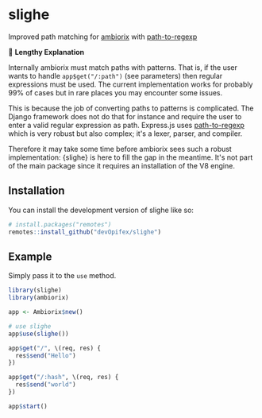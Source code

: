 <!-- badges: start -->
<!-- badges: end -->

# slighe

Improved path matching for [ambiorix](https://ambiorix.dev) with
[path-to-regexp](https://www.npmjs.com/package/path-to-regexp)

:traffic_light: __Lengthy Explanation__

Internally ambiorix must match paths with patterns.
That is, if the user wants to handle `app$get("/:path")`
(see parameters) then regular expressions must be used.
The current implementation works for probably 99% of cases
but in rare places you may encounter some issues.

This is because the job of converting paths to patterns
is complicated. 
The Django framework does not do that for instance and require
the user to enter a valid regular expression as path.
Express.js uses
[path-to-regexp](https://www.npmjs.com/package/path-to-regexp)
which is very robust but also complex; it's a lexer, parser,
and compiler.

Therefore it may take some time before ambiorix sees such
a robust implementation: {slighe} is here to fill the gap
in the meantime.
It's not part of the main package since it requires an 
installation of the V8 engine.

## Installation

You can install the development version of slighe like so:

``` r
# install.packages("remotes")
remotes::install_github("devOpifex/slighe")
```

## Example

Simply pass it to the `use` method.

``` r
library(slighe)
library(ambiorix)

app <- Ambiorix$new()

# use slighe
app$use(slighe())

app$get("/", \(req, res) {
  res$send("Hello")
})

app$get("/:hash", \(req, res) {
  res$send("world")
})

app$start()
```

